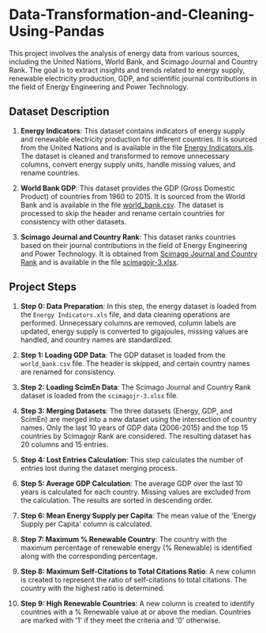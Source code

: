 #  Data-Transformation-and-Cleaning-Using-Pandas

This project involves the analysis of energy data from various sources, including the United Nations, World Bank, and Scimago Journal and Country Rank. The goal is to extract insights and trends related to energy supply, renewable electricity production, GDP, and scientific journal contributions in the field of Energy Engineering and Power Technology.

## Dataset Description

1. **Energy Indicators**: This dataset contains indicators of energy supply and renewable electricity production for different countries. It is sourced from the United Nations and is available in the file [Energy Indicators.xls](Energy%20Indicators.xls). The dataset is cleaned and transformed to remove unnecessary columns, convert energy supply units, handle missing values, and rename countries.

2. **World Bank GDP**: This dataset provides the GDP (Gross Domestic Product) of countries from 1960 to 2015. It is sourced from the World Bank and is available in the file [world_bank.csv](world_bank.csv). The dataset is processed to skip the header and rename certain countries for consistency with other datasets.

3. **Scimago Journal and Country Rank**: This dataset ranks countries based on their journal contributions in the field of Energy Engineering and Power Technology. It is obtained from [Scimago Journal and Country Rank](http://www.scimagojr.com/countryrank.php?category=2102) and is available in the file [scimagojr-3.xlsx](scimagojr-3.xlsx).

## Project Steps

1. **Step 0: Data Preparation**: In this step, the energy dataset is loaded from the `Energy Indicators.xls` file, and data cleaning operations are performed. Unnecessary columns are removed, column labels are updated, energy supply is converted to gigajoules, missing values are handled, and country names are standardized.

2. **Step 1: Loading GDP Data**: The GDP dataset is loaded from the `world_bank.csv` file. The header is skipped, and certain country names are renamed for consistency.

3. **Step 2: Loading ScimEn Data**: The Scimago Journal and Country Rank dataset is loaded from the `scimagojr-3.xlsx` file.

4. **Step 3: Merging Datasets**: The three datasets (Energy, GDP, and ScimEn) are merged into a new dataset using the intersection of country names. Only the last 10 years of GDP data (2006-2015) and the top 15 countries by Scimagojr Rank are considered. The resulting dataset has 20 columns and 15 entries.

5. **Step 4: Lost Entries Calculation**: This step calculates the number of entries lost during the dataset merging process.

6. **Step 5: Average GDP Calculation**: The average GDP over the last 10 years is calculated for each country. Missing values are excluded from the calculation. The results are sorted in descending order.

7. **Step 6: Mean Energy Supply per Capita**: The mean value of the 'Energy Supply per Capita' column is calculated.

8. **Step 7: Maximum % Renewable Country**: The country with the maximum percentage of renewable energy (% Renewable) is identified along with the corresponding percentage.

9. **Step 8: Maximum Self-Citations to Total Citations Ratio**: A new column is created to represent the ratio of self-citations to total citations. The country with the highest ratio is determined.

10. **Step 9: High Renewable Countries**: A new column is created to identify countries with a % Renewable value at or above the median. Countries are marked with '1' if they meet the criteria and '0' otherwise.

